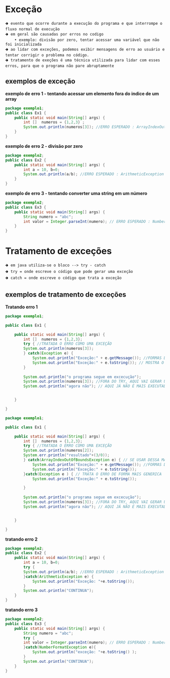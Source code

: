 # Exceção
    🢂 evento que ocorre durante a execução do programa e que interrompe o fluxo normal de execução
    🢂 em geral são causadas por erros no codigo
        • exemplo: divisão por zero, tentar acessar uma variável que não foi inicializada
    🢂 ao lidar com exceções, podemos exibir mensagens de erro ao usuário e tentar corrigir o problema no código.
    🢂 tratamento de exeções é uma técnica utilizada para lidar com esses erros, para que o programa não pare abruptamente

## exemplos de exceção
**exemplo de erro 1 - tentando acessar um elemento fora do indice de um array**
```.java
package exemplo1;
public class Ex1 {
	public static void main(String[] args) {
		int []  numeros = {1,2,3} ;
		System.out.println(numeros[3]); //ERRO ESPERADO : ArrayIndexOutOfBoundsException 
	}
}
```
**exemplo de erro 2 - divisão por zero**

```.java
package exemplo2;
public class Ex2 {
	public static void main(String[] args) {	
		int a = 10, b=0;
		System.out.println(a/b); //ERRO ESPERADO : ArithmeticException
	}
}
```

**exemplo de erro 3 - tentando converter uma string em um número**
```.java
package exemplo2;
public class Ex3 {
	public static void main(String[] args) {
		String numero = "abc";
		int valor = Integer.parseInt(numero); // ERRO ESPERADO : NumberFormatException
	}
}

```

# Tratamento de exceções
    🢂 em java utiliza-se o bloco --> try - catch
    🢂 try = onde escreve o código que pode gerar uma exceção
    🢂 catch = onde escreve o código que trata a exceção

## exemplos de tratamento de exceções
**Tratando erro 1**
```.java
package exemplo1;

public class Ex1 {

	public static void main(String[] args) {
		int []  numeros = {1,2,3};
		try { //TRATADA O ERRO COMO UMA EXCEÇÃO
		System.out.println(numeros[3]);
		} catch(Exception e) {
			System.out.println("Exceção:" + e.getMessage()); //FORMAS DE MOSTRAR QUAL A EXEÇÃO - APENAS MOSTRAR O QUE ESTA ERRADO
			System.out.println("Exceção:" + e.toString()); // MOSTRA O QUE ESTA ERRADO E QUAL É O ERRO
		}
		
		System.out.println("o programa segue em excecução");
		System.out.println(numeros[3]); //FORA DO TRY, AQUI VAI GERAR UM ERRO FATAL 
		System.out.println("agora não"); // AQUI JÁ NÃO É MAIS EXECUTADO O PROGRAMA


	}

}

```
```.java
package exemplo1;

public class Ex1 {

	public static void main(String[] args) {
		int []  numeros = {1,2,3};
		try { //TRATADA O ERRO COMO UMA EXCEÇÃO
		System.out.println(numeros[2]);
		System.err.println("resultado"+(3/0));
		} catch(ArrayIndexOutOfBoundsException e) { // SE USAR DESSA MANEIRA ELE TRATA APENAS O ERRO ESPECIFICO - se ocorrer algum outro erro ele não é tratado 
			System.out.println("Exceção:" + e.getMessage()); //FORMAS DE MOSTRAR QUAL A EXEÇÃO
			System.out.println("Exceção:" + e.toString());
		}catch(Exception e ) { // TRATA O ERRO DE FORMA MAIS GENERICA
			System.out.println("Exceção:" + e.toString());

		}
		
		System.out.println("o programa segue em excecução");
		System.out.println(numeros[3]); //FORA DO TRY, AQUI VAI GERAR UM ERRO FATAL 
		System.out.println("agora não"); // AQUI JÁ NÃO É MAIS EXECUTADO O PROGRAMA


	}

}

```

**tratando erro 2**
```.java
package exemplo2;
public class Ex2 {
	public static void main(String[] args) {
		int a = 10, b=0;
		try {
		System.out.println(a/b); //ERRO ESPERADO : ArithmeticException
		}catch(ArithmeticException e) {
			System.out.println("Exceção: "+e.toString());
		}
		System.out.println("CONTINUA");
	}
}

```
**tratando erro 3**
```.java
package exemplo2;
public class Ex3 {
	public static void main(String[] args) {
		String numero = "abc";
		try {
		int valor = Integer.parseInt(numero); // ERRO ESPERADO : NumberFormatException
		}catch(NumberFormatException e){
			System.out.println("exceção: "+e.toString() );
		}
		System.out.println("CONTINUA");
	}
}

```
